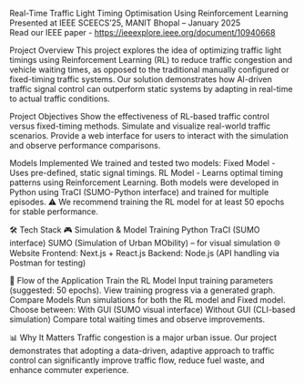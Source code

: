Real-Time Traffic Light Timing Optimisation Using Reinforcement Learning
Presented at IEEE SCEECS’25, MANIT Bhopal – January 2025  
Read our IEEE paper - https://ieeexplore.ieee.org/document/10940668

Project Overview
This project explores the idea of optimizing traffic light timings using Reinforcement Learning (RL) to reduce traffic congestion and vehicle waiting times, as opposed to the traditional manually configured or fixed-timing traffic systems.
Our solution demonstrates how AI-driven traffic signal control can outperform static systems by adapting in real-time to actual traffic conditions.

Project Objectives
Show the effectiveness of RL-based traffic control versus fixed-timing methods.
Simulate and visualize real-world traffic scenarios.
Provide a web interface for users to interact with the simulation and observe performance comparisons.

Models Implemented
We trained and tested two models:
Fixed Model - Uses pre-defined, static signal timings.
RL Model - Learns optimal timing patterns using Reinforcement Learning.
Both models were developed in Python using TraCI (SUMO-Python interface) and trained for multiple episodes.
⚠️ We recommend training the RL model for at least 50 epochs for stable performance.

🛠️ Tech Stack
🎮 Simulation & Model Training
Python
TraCI (SUMO interface)
SUMO (Simulation of Urban MObility) – for visual simulation
🌐 Website
Frontend: Next.js + React.js
Backend: Node.js (API handling via Postman for testing)

🔄 Flow of the Application
Train the RL Model
Input training parameters (suggested: 50 epochs).
View training progress via a generated graph.
Compare Models
Run simulations for both the RL model and Fixed model.
Choose between:
With GUI (SUMO visual interface)
Without GUI (CLI-based simulation)
Compare total waiting times and observe improvements.

📊 Why It Matters
Traffic congestion is a major urban issue. Our project demonstrates that adopting a data-driven, adaptive approach to traffic control can significantly improve traffic flow, reduce fuel waste, and enhance commuter experience.








